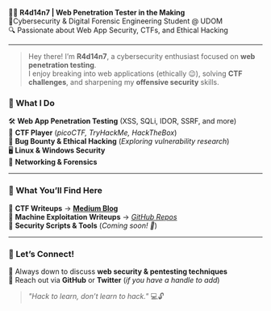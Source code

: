 👨‍💻 **R4d14n7 | Web Penetration Tester in the Making**     
🚀Cybersecurity & Digital Forensic Engineering Student @ UDOM    
🔍 Passionate about Web App Security, CTFs, and Ethical Hacking  

---

> Hey there! I’m **R4d14n7**, a cybersecurity enthusiast focused on **web penetration testing**.  
I enjoy breaking into web applications (ethically 😉), solving **CTF challenges**, and sharpening my **offensive security** skills.

### 🔹 What I Do  
🛠 **Web App Penetration Testing** (XSS, SQLi, IDOR, SSRF, and more)  
🎯 **CTF Player** (*picoCTF, TryHackMe, HackTheBox*)  
📌 **Bug Bounty & Ethical Hacking** (*Exploring vulnerability research*)  
🖥 **Linux & Windows Security**  
🛜 **Networking & Forensics**  

---

### 📂 What You’ll Find Here  
🔸 **CTF Writeups** → [**Medium Blog**](https://medium.com/@Radiant_003)  
🔸 **Machine Exploitation Writeups** → *[GitHub Repos](#)*  
🔸 **Security Scripts & Tools** (*Coming soon! 🚀*)  

---

### 📡 Let’s Connect!  
💬 Always down to discuss **web security & pentesting techniques**  
📩 Reach out via **GitHub** or **Twitter** (*if you have a handle to add*)  

> *"Hack to learn, don’t learn to hack."* 💻🔓  
